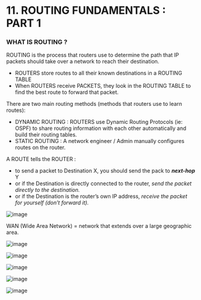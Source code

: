 # 11. ROUTING FUNDAMENTALS : PART 1




### WHAT IS ROUTING ?



ROUTING is the process that routers use to determine the path that IP packets should take over a network to reach their destination.

- ROUTERS store routes to all their known destinations in a ROUTING TABLE
- When ROUTERS receive PACKETS, they look in the ROUTING TABLE to find the best route to forward that packet.

There are two main routing methods (methods that routers use to learn routes):

- DYNAMIC ROUTING : ROUTERS use Dynamic Routing Protocols (ie: OSPF) to share routing information with each other automatically and build their routing tables.
- STATIC ROUTING : A network engineer / Admin manually configures routes on the router.

A ROUTE tells the ROUTER :

- to send a packet to Destination X, you should send the pack to ***next-hop*** Y
- or if the Destination is directly connected to the router, *send the packet directly to the destination.*
- or if the Destination is the router’s own IP address, *receive the packet for yourself (don’t forward it).*

![image](https://github.com/psaumur/CCNA/assets/106411237/8ceefb10-d70d-4530-969d-40347ed34297)


WAN (Wide Area Network) = network that extends over a large geographic area.

![image](https://github.com/psaumur/CCNA/assets/106411237/b3555fdd-37a4-4bc8-b998-76e0b5455bb1)

![image](https://github.com/psaumur/CCNA/assets/106411237/99e75230-de1c-4f48-acd0-3482bba256af)

![image](https://github.com/psaumur/CCNA/assets/106411237/13a77d5c-497d-49ca-9717-ea3bb4a560d0)

![image](https://github.com/psaumur/CCNA/assets/106411237/6e3a2b3b-1590-4625-9bcf-cdaed95738d2)

![image](https://github.com/psaumur/CCNA/assets/106411237/891fcfbe-7dc5-4fb2-9b02-c6905236761e)
